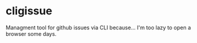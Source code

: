 # cligissue
Managment tool for github issues via CLI because... I'm too lazy to open a browser some days.
